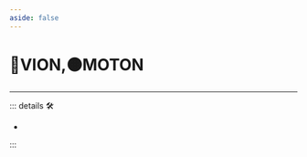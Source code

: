 ```yaml
---
aside: false
---
```

# 🔻VION,🟠MOTON

---

<!-- =================================================== -->
<!-- =================================================== -->
<!-- =================================================== -->
<!-- =================================================== -->
<!-- =================================================== -->
::: details 🛠

-

:::